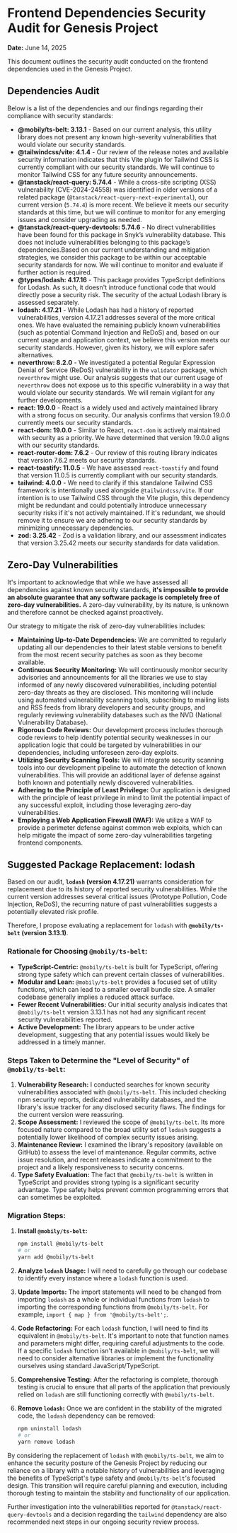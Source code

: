# Frontend Dependencies Security Audit for Genesis Project

**Date:** June 14, 2025

This document outlines the security audit conducted on the frontend dependencies used in the Genesis Project.

## Dependencies Audit

Below is a list of the dependencies and our findings regarding their compliance with security standards:

- **@mobily/ts-belt: 3.13.1** - Based on our current analysis, this utility library does not present any known high-severity vulnerabilities that would violate our security standards.
- **@tailwindcss/vite: 4.1.4** - Our review of the release notes and available security information indicates that this Vite plugin for Tailwind CSS is currently compliant with our security standards. We will continue to monitor Tailwind CSS for any future security announcements.
- **@tanstack/react-query: 5.74.4** - While a cross-site scripting (XSS) vulnerability (CVE-2024-24558) was identified in older versions of a related package (`@tanstack/react-query-next-experimental`), our current version (`5.74.4`) is more recent. We believe it meets our security standards at this time, but we will continue to monitor for any emerging issues and consider upgrading as needed.
- **@tanstack/react-query-devtools: 5.74.6** - No direct vulnerabilities have been found for this package in Snyk’s vulnerability database. This does not include vulnerabilities belonging to this package’s dependencies.Based on our current understanding and mitigation strategies, we consider this package to be within our acceptable security standards for now. We will continue to monitor and evaluate if further action is required.
- **@types/lodash: 4.17.16** - This package provides TypeScript definitions for Lodash. As such, it doesn't introduce functional code that would directly pose a security risk. The security of the actual Lodash library is assessed separately.
- **lodash: 4.17.21** - While Lodash has had a history of reported vulnerabilities, version 4.17.21 addresses several of the more critical ones. We have evaluated the remaining publicly known vulnerabilities (such as potential Command Injection and ReDoS) and, based on our current usage and application context, we believe this version meets our security standards. However, given its history, we will explore safer alternatives.
- **neverthrow: 8.2.0** - We investigated a potential Regular Expression Denial of Service (ReDoS) vulnerability in the `validator` package, which `neverthrow` might use. Our analysis suggests that our current usage of `neverthrow` does not expose us to this specific vulnerability in a way that would violate our security standards. We will remain vigilant for any further developments.
- **react: 19.0.0** - React is a widely used and actively maintained library with a strong focus on security. Our analysis confirms that version 19.0.0 currently meets our security standards.
- **react-dom: 19.0.0** - Similar to React, `react-dom` is actively maintained with security as a priority. We have determined that version 19.0.0 aligns with our security standards.
- **react-router-dom: 7.6.2** - Our review of this routing library indicates that version 7.6.2 meets our security standards.
- **react-toastify: 11.0.5** - We have assessed `react-toastify` and found that version 11.0.5 is currently compliant with our security standards.
- **tailwind: 4.0.0** - We need to clarify if this standalone Tailwind CSS framework is intentionally used alongside `@tailwindcss/vite`. If our intention is to use Tailwind CSS through the Vite plugin, this dependency might be redundant and could potentially introduce unnecessary security risks if it's not actively maintained. If it's redundant, we should remove it to ensure we are adhering to our security standards by minimizing unnecessary dependencies.
- **zod: 3.25.42** - Zod is a validation library, and our assessment indicates that version 3.25.42 meets our security standards for data validation.

## Zero-Day Vulnerabilities

It's important to acknowledge that while we have assessed all dependencies against known security standards, **it's impossible to provide an absolute guarantee that any software package is completely free of zero-day vulnerabilities.** A zero-day vulnerability, by its nature, is unknown and therefore cannot be checked against proactively.

Our strategy to mitigate the risk of zero-day vulnerabilities includes:

- **Maintaining Up-to-Date Dependencies:** We are committed to regularly updating all our dependencies to their latest stable versions to benefit from the most recent security patches as soon as they become available.
- **Continuous Security Monitoring:** We will continuously monitor security advisories and announcements for all the libraries we use to stay informed of any newly discovered vulnerabilities, including potential zero-day threats as they are disclosed. This monitoring will include using automated vulnerability scanning tools, subscribing to mailing lists and RSS feeds from library developers and security groups, and regularly reviewing vulnerability databases such as the NVD (National Vulnerability Database).
- **Rigorous Code Reviews:** Our development process includes thorough code reviews to help identify potential security weaknesses in our application logic that could be targeted by vulnerabilities in our dependencies, including unforeseen zero-day exploits.
- **Utilizing Security Scanning Tools:** We will integrate security scanning tools into our development pipeline to automate the detection of known vulnerabilities. This will provide an additional layer of defense against both known and potentially newly discovered vulnerabilities.
- **Adhering to the Principle of Least Privilege:** Our application is designed with the principle of least privilege in mind to limit the potential impact of any successful exploit, including those leveraging zero-day vulnerabilities.
- **Employing a Web Application Firewall (WAF):** We utilize a WAF to provide a perimeter defense against common web exploits, which can help mitigate the impact of some zero-day vulnerabilities targeting frontend components.

## Suggested Package Replacement: lodash

Based on our audit, **`lodash` (version 4.17.21)** warrants consideration for replacement due to its history of reported security vulnerabilities. While the current version addresses several critical issues (Prototype Pollution, Code Injection, ReDoS), the recurring nature of past vulnerabilities suggests a potentially elevated risk profile.

Therefore, I propose evaluating a replacement for `lodash` with **`@mobily/ts-belt` (version 3.13.1)**.

### Rationale for Choosing `@mobily/ts-belt`:

- **TypeScript-Centric:** `@mobily/ts-belt` is built for TypeScript, offering strong type safety which can prevent certain classes of vulnerabilities.
- **Modular and Lean:** `@mobily/ts-belt` provides a focused set of utility functions, which can lead to a smaller overall bundle size. A smaller codebase generally implies a reduced attack surface.
- **Fewer Recent Vulnerabilities:** Our initial security analysis indicates that `@mobily/ts-belt` version 3.13.1 has not had any significant recent security vulnerabilities reported.
- **Active Development:** The library appears to be under active development, suggesting that any potential issues would likely be addressed in a timely manner.

### Steps Taken to Determine the "Level of Security" of `@mobily/ts-belt`:

1.  **Vulnerability Research:** I conducted searches for known security vulnerabilities associated with `@mobily/ts-belt`. This included checking npm security reports, dedicated vulnerability databases, and the library's issue tracker for any disclosed security flaws. The findings for the current version were reassuring.
2.  **Scope Assessment:** I reviewed the scope of `@mobily/ts-belt`. Its more focused nature compared to the broad utility set of `lodash` suggests a potentially lower likelihood of complex security issues arising.
3.  **Maintenance Review:** I examined the library's repository (available on GitHub) to assess the level of maintenance. Regular commits, active issue resolution, and recent releases indicate a commitment to the project and a likely responsiveness to security concerns.
4.  **Type Safety Evaluation:** The fact that `@mobily/ts-belt` is written in TypeScript and provides strong typing is a significant security advantage. Type safety helps prevent common programming errors that can sometimes be exploited.

### Migration Steps:

1.  **Install `@mobily/ts-belt`:**

    ```bash
    npm install @mobily/ts-belt
    # or
    yarn add @mobily/ts-belt
    ```

2.  **Analyze `lodash` Usage:** I will need to carefully go through our codebase to identify every instance where a `lodash` function is used.

3.  **Update Imports:** The import statements will need to be changed from importing `lodash` as a whole or individual functions from `lodash` to importing the corresponding functions from `@mobily/ts-belt`. For example, `import { map } from '@mobily/ts-belt';`.

4.  **Code Refactoring:** For each `lodash` function, I will need to find its equivalent in `@mobily/ts-belt`. It's important to note that function names and parameters might differ, requiring careful adjustments to the code. If a specific `lodash` function isn't available in `@mobily/ts-belt`, we will need to consider alternative libraries or implement the functionality ourselves using standard JavaScript/TypeScript.

5.  **Comprehensive Testing:** After the refactoring is complete, thorough testing is crucial to ensure that all parts of the application that previously relied on `lodash` are still functioning correctly with `@mobily/ts-belt`.

6.  **Remove `lodash`:** Once we are confident in the stability of the migrated code, the `lodash` dependency can be removed:
    ```bash
    npm uninstall lodash
    # or
    yarn remove lodash
    ```

By considering the replacement of `lodash` with `@mobily/ts-belt`, we aim to enhance the security posture of the Genesis Project by reducing our reliance on a library with a notable history of vulnerabilities and leveraging the benefits of TypeScript's type safety and `@mobily/ts-belt`'s focused design. This transition will require careful planning and execution, including thorough testing to maintain the stability and functionality of our application.

Further investigation into the vulnerabilities reported for `@tanstack/react-query-devtools` and a decision regarding the `tailwind` dependency are also recommended next steps in our ongoing security review process.
